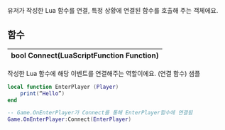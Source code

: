 유저가 작성한 Lua 함수를 연결, 특정 상황에 연결된 함수를 호출해 주는 객체에요. 
## **함수**


| **bool Connect(LuaScriptFunction Function)** |
| :--- |
작성한 Lua 함수에 해당 이벤트를 연결해주는 역할이에요. (연결 함수) 
샘플 

```lua
local function EnterPlayer (Player)
	print(“Hello”)
end

-- Game.OnEnterPlayer가 Connect를 통해 EnterPlayer함수에 연결됨
Game.OnEnterPlayer:Connect(EnterPlayer)	 
```
